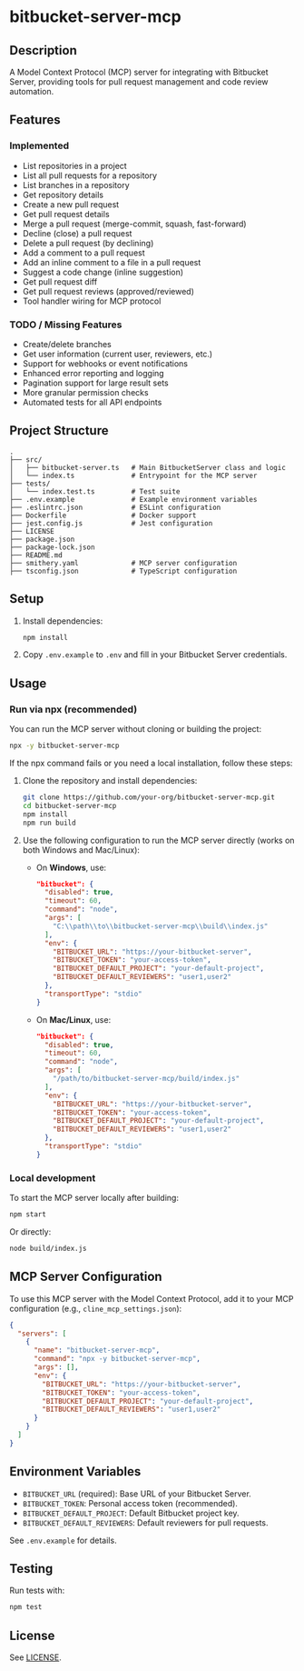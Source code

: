 # bitbucket-server-mcp

## Description

A Model Context Protocol (MCP) server for integrating with Bitbucket Server, providing tools for pull request management and code review automation.

## Features

### Implemented

- List repositories in a project
- List all pull requests for a repository
- List branches in a repository
- Get repository details
- Create a new pull request
- Get pull request details
- Merge a pull request (merge-commit, squash, fast-forward)
- Decline (close) a pull request
- Delete a pull request (by declining)
- Add a comment to a pull request
- Add an inline comment to a file in a pull request
- Suggest a code change (inline suggestion)
- Get pull request diff
- Get pull request reviews (approved/reviewed)
- Tool handler wiring for MCP protocol

### TODO / Missing Features

- Create/delete branches
- Get user information (current user, reviewers, etc.)
- Support for webhooks or event notifications
- Enhanced error reporting and logging
- Pagination support for large result sets
- More granular permission checks
- Automated tests for all API endpoints

## Project Structure

```
.
├── src/
│   ├── bitbucket-server.ts   # Main BitbucketServer class and logic
│   └── index.ts              # Entrypoint for the MCP server
├── tests/
│   └── index.test.ts         # Test suite
├── .env.example              # Example environment variables
├── .eslintrc.json            # ESLint configuration
├── Dockerfile                # Docker support
├── jest.config.js            # Jest configuration
├── LICENSE
├── package.json
├── package-lock.json
├── README.md
├── smithery.yaml             # MCP server configuration
├── tsconfig.json             # TypeScript configuration
```

## Setup

1. Install dependencies:
   ```sh
   npm install
   ```

2. Copy `.env.example` to `.env` and fill in your Bitbucket Server credentials.

## Usage

### Run via npx (recommended)

You can run the MCP server without cloning or building the project:

```sh
npx -y bitbucket-server-mcp
```

If the npx command fails or you need a local installation, follow these steps:

1. Clone the repository and install dependencies:
   ```sh
   git clone https://github.com/your-org/bitbucket-server-mcp.git
   cd bitbucket-server-mcp
   npm install
   npm run build
   ```

2. Use the following configuration to run the MCP server directly (works on both Windows and Mac/Linux):

   - On **Windows**, use:
     ```json
     "bitbucket": {
       "disabled": true,
       "timeout": 60,
       "command": "node",
       "args": [
         "C:\\path\\to\\bitbucket-server-mcp\\build\\index.js"
       ],
       "env": {
         "BITBUCKET_URL": "https://your-bitbucket-server",
         "BITBUCKET_TOKEN": "your-access-token",
         "BITBUCKET_DEFAULT_PROJECT": "your-default-project",
         "BITBUCKET_DEFAULT_REVIEWERS": "user1,user2"
       },
       "transportType": "stdio"
     }
     ```

   - On **Mac/Linux**, use:
     ```json
     "bitbucket": {
       "disabled": true,
       "timeout": 60,
       "command": "node",
       "args": [
         "/path/to/bitbucket-server-mcp/build/index.js"
       ],
       "env": {
         "BITBUCKET_URL": "https://your-bitbucket-server",
         "BITBUCKET_TOKEN": "your-access-token",
         "BITBUCKET_DEFAULT_PROJECT": "your-default-project",
         "BITBUCKET_DEFAULT_REVIEWERS": "user1,user2"
       },
       "transportType": "stdio"
     }
     ```

### Local development

To start the MCP server locally after building:

```sh
npm start
```
Or directly:
```sh
node build/index.js
```

## MCP Server Configuration

To use this MCP server with the Model Context Protocol, add it to your MCP configuration (e.g., `cline_mcp_settings.json`):

```json
{
  "servers": [
    {
      "name": "bitbucket-server-mcp",
      "command": "npx -y bitbucket-server-mcp",
      "args": [],
      "env": {
        "BITBUCKET_URL": "https://your-bitbucket-server",
        "BITBUCKET_TOKEN": "your-access-token",
        "BITBUCKET_DEFAULT_PROJECT": "your-default-project",
        "BITBUCKET_DEFAULT_REVIEWERS": "user1,user2"
      }
    }
  ]
}
```

## Environment Variables

- `BITBUCKET_URL` (required): Base URL of your Bitbucket Server.
- `BITBUCKET_TOKEN`: Personal access token (recommended).
- `BITBUCKET_DEFAULT_PROJECT`: Default Bitbucket project key.
- `BITBUCKET_DEFAULT_REVIEWERS`: Default reviewers for pull requests.

See `.env.example` for details.

## Testing

Run tests with:
```sh
npm test
```

## License

See [LICENSE](LICENSE).

